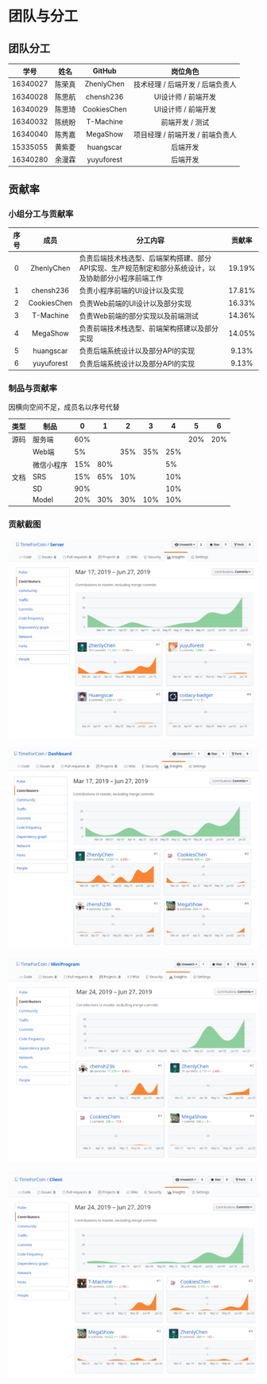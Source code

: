 # 团队与分工

## 团队分工

| 学号 | 姓名 | GitHub | 岗位角色 |
| :--: | :--: | :--: | :--: |
| 16340027 | 陈荣真 | ZhenlyChen | 技术经理 / 后端开发 / 后端负责人 |
| 16340028 | 陈思航 | chensh236 | UI设计师 / 前端开发 |
| 16340029 | 陈思琦 | CookiesChen | UI设计师 / 前端开发 |
| 16340032 | 陈统盼 | T-Machine | 前端开发 / 测试 |
| 16340040 | 陈秀嘉 | MegaShow | 项目经理 / 前端开发 / 前端负责人 |
| 15335055 | 黄紫菱 | huangscar | 后端开发 |
| 16340280 | 余漫霖 | yuyuforest | 后端开发 |

## 贡献率

### 小组分工与贡献率

| 序号 | 成员 | 分工内容 | 贡献率 |
| :--: | :--: | ---- | :--: |
| 0 | ZhenlyChen | 负责后端技术栈选型、后端架构搭建、部分API实现、生产规范制定和部分系统设计，以及协助部分小程序前端工作 | 19.19% |
| 1 | chensh236 | 负责小程序前端的UI设计以及实现 | 17.81% |
| 2 | CookiesChen | 负责Web前端的UI设计以及部分实现 | 16.33% |
| 3 | T-Machine | 负责Web前端的部分实现以及前端测试 | 14.36% |
| 4 | MegaShow | 负责前端技术栈选型、前端架构搭建以及部分实现 | 14.05% |
| 5 | huangscar | 负责后端系统设计以及部分API的实现 | 9.13% |
| 6 | yuyuforest | 负责后端系统设计以及部分API的实现 | 9.13% |

### 制品与贡献率

因横向空间不足，成员名以序号代替

| 类型 | 制品       | 0    | 1    | 2    | 3    | 4    | 5    | 6    |
| ---- | ---------- | ---- | ---- | ---- | ---- | ---- | ---- | ---- |
| 源码 | 服务端     | 60%  |      |      |      |      | 20%  | 20%  |
|      | Web端      | 5%   |      | 35%  | 35%  | 25%  |      |      |
|      | 微信小程序 | 15%  | 80%  |      |      | 5%   |      |      |
| 文档 | SRS        | 15%  | 65%  | 10%  |      | 10%  |      |      |
|      | SD         | 90%  |      |      |      | 10%  |      |      |
|      | Model      | 20%  | 30%  | 30%  | 10%  | 10%  |      |      |

### 贡献截图

![1561647985385](team-profile/1561647985385.png)

![1561647994944](team-profile/1561647994944.png)

![1561648002821](team-profile/1561648002821.png)

![1561648014728](team-profile/1561648014728.png)